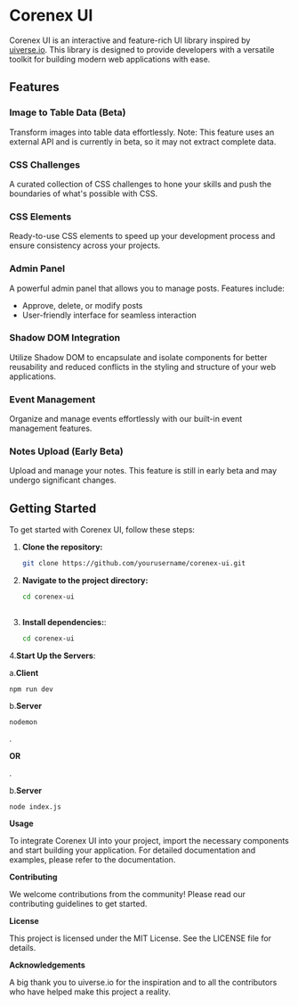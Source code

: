 # Corenex UI

Corenex UI is an interactive and feature-rich UI library inspired by [uiverse.io](https://uiverse.io). This library is designed to provide developers with a versatile toolkit for building modern web applications with ease. 

## Features

### Image to Table Data (Beta)
Transform images into table data effortlessly. Note: This feature uses an external API and is currently in beta, so it may not extract complete data.

### CSS Challenges
A curated collection of CSS challenges to hone your skills and push the boundaries of what's possible with CSS.

### CSS Elements
Ready-to-use CSS elements to speed up your development process and ensure consistency across your projects.

### Admin Panel
A powerful admin panel that allows you to manage posts. Features include:
- Approve, delete, or modify posts
- User-friendly interface for seamless interaction

### Shadow DOM Integration
Utilize Shadow DOM to encapsulate and isolate components for better reusability and reduced conflicts in the styling and structure of your web applications.

### Event Management
Organize and manage events effortlessly with our built-in event management features.

### Notes Upload (Early Beta)
Upload and manage your notes. This feature is still in early beta and may undergo significant changes.

## Getting Started

To get started with Corenex UI, follow these steps:

1. **Clone the repository:**
   ```bash
   git clone https://github.com/yourusername/corenex-ui.git

2. **Navigate to the project directory:**
   ```bash
   cd corenex-ui
 
3. **Install dependencies:**:
   ```bash
   cd corenex-ui

4.**Start Up the Servers**:
                 
a.**Client**

    npm run dev
b.**Server**

    nodemon
.

   **OR**

.

b.**Server**

    node index.js

**Usage**

To integrate Corenex UI into your project, import the necessary components and start building your application. For detailed documentation and examples, please refer to the documentation.

**Contributing**

We welcome contributions from the community! Please read our contributing guidelines to get started.

**License**

This project is licensed under the MIT License. See the LICENSE file for details.

**Acknowledgements**

A big thank you to uiverse.io for the inspiration and to all the contributors who have helped make this project a reality.
